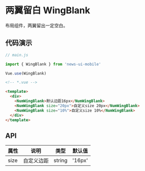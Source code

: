 # 两翼留白 WingBlank

布局组件，两翼留出一定空白。

## 代码演示
```javascript
// main.js

import { WingBlank } from 'news-ui-mobile'

Vue.use(WingBlank)
```

```html
<!-- *.vue -->

<template>
  <div>
    <NumWingBlank>默认边距16px</NumWingBlank>
    <NumWingBlank size="20px">自定义size 20px</NumWingBlank>
    <NumWingBlank size="10%">自定义size 10%</NumWingBlank>
  </div>
</template>
```

## API

| 属性 | 说明 | 类型 | 默认值 |
| --- | --- | --- | --- |
| size | 自定义边距 | string | '16px' |